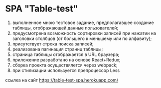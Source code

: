 # SPA "Table-test"

1. выполненное мною тестовое задание, предполагавшее создание таблицы, отображающей данные пользователей;
2. предусмотрена возможность сортировки записей при нажатии на заголовки столбцов (от большего к меньшему или по алфавиту);
3. присутствует строка поиска записей;
4. реализована пагинация страниц таблицы;
5. страница таблицы отображается в URL браузера;
6. приложение разработано на основе React+Redux;
7. сборка проекта осуществялется через webpack;
8. при стилизации используется препроцессор Less

ссылка на сайт https://table-test-spa.herokuapp.com/